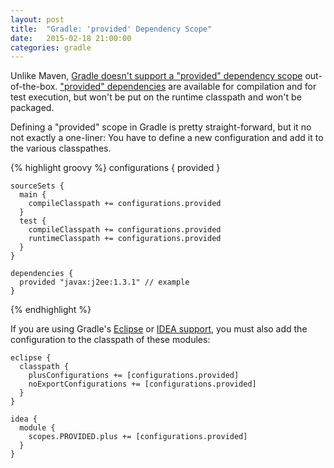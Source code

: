 ```yaml
---
layout: post
title:  "Gradle: 'provided' Dependency Scope"
date:   2015-02-18 21:00:00
categories: gradle
---
```

Unlike Maven, [Gradle doesn't support a "provided" dependency scope](https://issues.gradle.org/browse/GRADLE-784) out-of-the-box.
["provided" dependencies](http://maven.apache.org/guides/introduction/introduction-to-dependency-mechanism.html#Dependency_Scope)
are available for compilation and for test execution, but won't be put on the runtime classpath and won't be packaged.

Defining a "provided" scope in Gradle is pretty straight-forward, but it no not exactly a one-liner:
You have to define a new configuration and add it to the various classpathes.

{% highlight groovy %}
    configurations {
      provided
    }

    sourceSets {
      main {
        compileClasspath += configurations.provided
      }
      test {
        compileClasspath += configurations.provided
        runtimeClasspath += configurations.provided
      }
    }

    dependencies {
      provided "javax:j2ee:1.3.1" // example
    }
{% endhighlight %}

If you are using Gradle's [Eclipse](http://gradle.org/docs/current/userguide/eclipse_plugin.html) or [IDEA support](http://gradle.org/docs/current/userguide/idea_plugin.html),
you must also add the configuration to the classpath of these modules:

    eclipse {
      classpath {
        plusConfigurations += [configurations.provided]
        noExportConfigurations += [configurations.provided]
      }
    }

    idea {
      module {
        scopes.PROVIDED.plus += [configurations.provided]
      }
    }

